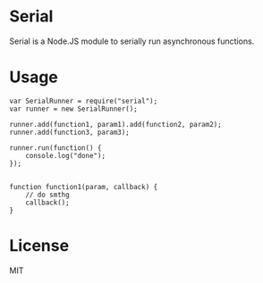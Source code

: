 Serial
====

Serial is a Node.JS module to serially run asynchronous functions.


Usage
====
    var SerialRunner = require("serial");
    var runner = new SerialRunner();
    
    runner.add(function1, param1).add(function2, param2);
    runner.add(function3, param3);
    
    runner.run(function() {
        console.log("done");
    });


    function function1(param, callback) {
        // do smthg
        callback();
    }

License
=====
MIT
